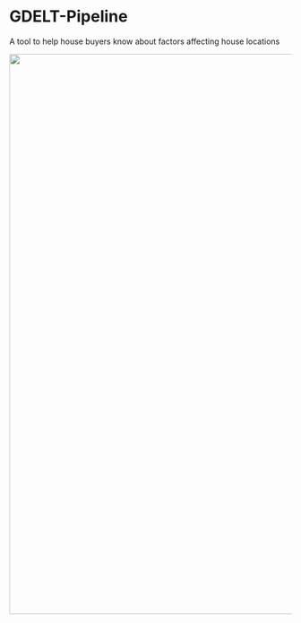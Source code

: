 # GDELT-Pipeline
 A tool to help house buyers know about factors affecting house locations
 
 <img src='img/Pipeline Diagram.jpg' style='height:1000px'/>
